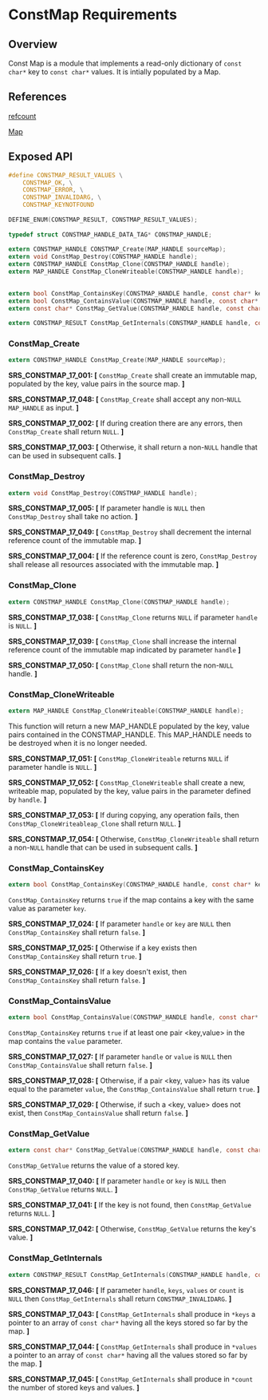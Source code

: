 ﻿ConstMap Requirements
================


## Overview

Const Map is a module that implements a read-only dictionary of `const char*` key to `const char*` values.  It is intially populated by a Map.

## References
[refcount](../inc/refcount.h)

[Map](map_requirements.md)

## Exposed API
```C
#define CONSTMAP_RESULT_VALUES \
    CONSTMAP_OK, \
    CONSTMAP_ERROR, \
    CONSTMAP_INVALIDARG, \
    CONSTMAP_KEYNOTFOUND
 
DEFINE_ENUM(CONSTMAP_RESULT, CONSTMAP_RESULT_VALUES);
 
typedef struct CONSTMAP_HANDLE_DATA_TAG* CONSTMAP_HANDLE;
 
extern CONSTMAP_HANDLE CONSTMAP_Create(MAP_HANDLE sourceMap);
extern void ConstMap_Destroy(CONSTMAP_HANDLE handle);
extern CONSTMAP_HANDLE ConstMap_Clone(CONSTMAP_HANDLE handle);
extern MAP_HANDLE ConstMap_CloneWriteable(CONSTMAP_HANDLE handle);

  
extern bool ConstMap_ContainsKey(CONSTMAP_HANDLE handle, const char* key);
extern bool ConstMap_ContainsValue(CONSTMAP_HANDLE handle, const char* value);
extern const char* ConstMap_GetValue(CONSTMAP_HANDLE handle, const char* key);
 
extern CONSTMAP_RESULT ConstMap_GetInternals(CONSTMAP_HANDLE handle, const char*const** keys, const char*const** values, size_t* count);
```


###  ConstMap_Create
```C
extern CONSTMAP_HANDLE ConstMap_Create(MAP_HANDLE sourceMap);
```
**SRS_CONSTMAP_17_001: [** `ConstMap_Create` shall create an immutable map, populated by the key, value pairs in the source map. **]**

**SRS_CONSTMAP_17_048: [** `ConstMap_Create` shall accept any non-`NULL` `MAP_HANDLE` as input. **]**

**SRS_CONSTMAP_17_002: [** If during creation there are any errors, then `ConstMap_Create` shall return `NULL`. **]**

**SRS_CONSTMAP_17_003: [** Otherwise, it shall return a non-`NULL` handle that can be used in subsequent calls. **]**

###  ConstMap_Destroy
```C
extern void ConstMap_Destroy(CONSTMAP_HANDLE handle);
``` 
**SRS_CONSTMAP_17_005: [** If parameter handle is `NULL` then `ConstMap_Destroy` shall take no action. **]**

**SRS_CONSTMAP_17_049: [** `ConstMap_Destroy` shall decrement the internal reference count of the immutable map. **]**

**SRS_CONSTMAP_17_004: [** If the reference count is zero, `ConstMap_Destroy` shall release all resources associated with the immutable map. **]** 


###  ConstMap_Clone
```C
extern CONSTMAP_HANDLE ConstMap_Clone(CONSTMAP_HANDLE handle);
```
**SRS_CONSTMAP_17_038: [** `ConstMap_Clone` returns `NULL` if parameter `handle` is `NULL`. **]**

**SRS_CONSTMAP_17_039: [** `ConstMap_Clone` shall increase the internal reference count of the immutable map indicated by parameter `handle` **]**

**SRS_CONSTMAP_17_050: [** `ConstMap_Clone` shall  return the non-`NULL` handle. **]**

###  ConstMap_CloneWriteable
```C
extern MAP_HANDLE ConstMap_CloneWriteable(CONSTMAP_HANDLE handle);
```

This function will return a new MAP_HANDLE populated by the key, value pairs contained in the CONSTMAP_HANDLE.  This MAP_HANDLE needs to be destroyed when it is no longer needed. 

**SRS_CONSTMAP_17_051: [** `ConstMap_CloneWriteable` returns `NULL` if parameter handle is `NULL`. **]**

**SRS_CONSTMAP_17_052: [** `ConstMap_CloneWriteable` shall create a new, writeable map, populated by the key, value pairs in the parameter defined by `handle`. **]**

**SRS_CONSTMAP_17_053: [** If during copying, any operation fails, then `ConstMap_CloneWriteableap_Clone` shall return `NULL`. **]**

**SRS_CONSTMAP_17_054: [** Otherwise, `ConstMap_CloneWriteable` shall return a non-`NULL` handle that can be used in subsequent calls. **]**


###  ConstMap_ContainsKey
```C
extern bool ConstMap_ContainsKey(CONSTMAP_HANDLE handle, const char* key);
```
`ConstMap_ContainsKey` returns `true` if the map contains a key with the same value as parameter `key`.

**SRS_CONSTMAP_17_024: [** If parameter `handle` or `key` are `NULL` then `ConstMap_ContainsKey` shall return `false`. **]**

**SRS_CONSTMAP_17_025: [** Otherwise if a key exists then `ConstMap_ContainsKey` shall return `true`. **]**

**SRS_CONSTMAP_17_026: [** If a key doesn't exist, then `ConstMap_ContainsKey` shall return `false`. **]**

###  ConstMap_ContainsValue
```C
extern bool ConstMap_ContainsValue(CONSTMAP_HANDLE handle, const char* value);
```

`ConstMap_ContainsKey` returns `true` if at least one pair <key,value> in the map contains the `value` parameter.

**SRS_CONSTMAP_17_027: [** If parameter `handle` or `value` is `NULL` then `ConstMap_ContainsValue` shall return `false`. **]**

**SRS_CONSTMAP_17_028: [** Otherwise, if a pair <key, value> has its value equal to the parameter `value`, the `ConstMap_ContainsValue` shall return `true`. **]**

**SRS_CONSTMAP_17_029: [** Otherwise, if such a <key, value> does not exist, then `ConstMap_ContainsValue` shall return `false`. **]**

###  ConstMap_GetValue
```C
extern const char* ConstMap_GetValue(CONSTMAP_HANDLE handle, const char* key);
```
`ConstMap_GetValue` returns the value of a stored key.

**SRS_CONSTMAP_17_040: [** If parameter `handle` or `key` is `NULL` then `ConstMap_GetValue` returns `NULL`. **]**

**SRS_CONSTMAP_17_041: [** If the key is not found, then `ConstMap_GetValue` returns `NULL`. **]**

**SRS_CONSTMAP_17_042: [** Otherwise, `ConstMap_GetValue` returns the key's value. **]**

###  ConstMap_GetInternals
```C
extern CONSTMAP_RESULT ConstMap_GetInternals(CONSTMAP_HANDLE handle, const char*const** keys, const char*const** values, size_t* count);
```
**SRS_CONSTMAP_17_046: [** If parameter `handle`, `keys`, `values` or `count` is `NULL` then `ConstMap_GetInternals` shall return `CONSTMAP_INVALIDARG`. **]**

**SRS_CONSTMAP_17_043: [** `ConstMap_GetInternals` shall produce in `*keys` a pointer to an array of `const char*` having all the keys stored so far by the map. **]**

**SRS_CONSTMAP_17_044: [** `ConstMap_GetInternals` shall produce in `*values` a pointer to an array of `const char*` having all the values stored so far by the map. **]**

**SRS_CONSTMAP_17_045: [** `ConstMap_GetInternals` shall produce in `*count` the number of stored keys and values. **]**
